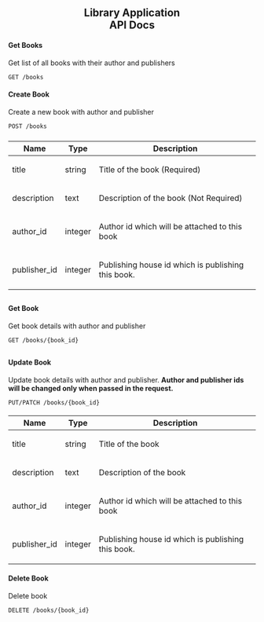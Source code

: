 <h2 align="center">Library Application <br /> API Docs</h2>


#### Get Books

Get list of all books with their author and publishers

```
GET /books
````

#### Create Book

Create a new book with author and publisher

```
POST /books
````
###

| Name     | Type       | Description                           |
|----------|------------|---------------------------------------|
| title |  string | <p>Title of the book (Required)</p> |
| description | text | <p>Description of the book (Not Required)</p> |
| author_id | integer | <p>Author id which will be attached to this book</p> |
| publisher_id | integer | <p>Publishing house id which is publishing this book.</p> |

##
#### Get Book

Get book details with author and publisher

```
GET /books/{book_id}
````

##
#### Update Book

Update book details with author and publisher. **Author and publisher ids will be changed only when passed in the request.**

```
PUT/PATCH /books/{book_id}
````
#### 
| Name     | Type       | Description                           |
|----------|------------|---------------------------------------|
| title |  string | <p>Title of the book</p> |
| description | text | <p>Description of the book</p> |
| author_id | integer | <p>Author id which will be attached to this book</p> |
| publisher_id | integer | <p>Publishing house id which is publishing this book.</p> |

#### Delete Book

Delete book

```
DELETE /books/{book_id}
````